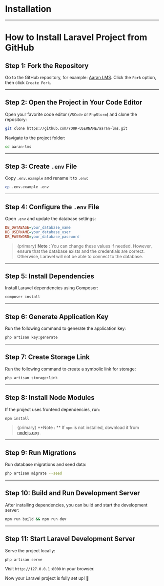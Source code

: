 # Installation 

---

[//]: # (- [First Section]&#40;#section-1&#41;)

<a name="section-1"></a>
# How to Install Laravel Project from GitHub

## Step 1: Fork the Repository
Go to the GitHub repository, for example: [Aaran LMS](https://github.com/AARAN-SOFTWARE/aaran-lms).
Click the `Fork` option, then click `Create Fork`.

---

## Step 2: Open the Project in Your Code Editor
Open your favorite code editor (`VSCode` or `PhpStorm`) and clone the repository:
```sh
git clone https://github.com/YOUR-USERNAME/aaran-lms.git
```
Navigate to the project folder:
```sh
cd aaran-lms
```

---

## Step 3: Create `.env` File
Copy `.env.example` and rename it to `.env`:
```sh
cp .env.example .env
```

---

## Step 4: Configure the `.env` File
Open `.env` and update the database settings:
```ini
DB_DATABASE=your_database_name
DB_USERNAME=your_database_user
DB_PASSWORD=your_database_password
```
> {primary} **Note :** You can change these values if needed. However, ensure that the database exists and the credentials are correct. Otherwise, Laravel will not be able to connect to the database.

---

## Step 5: Install Dependencies
Install Laravel dependencies using Composer:
```sh
composer install
```

---
## Step 6: Generate Application Key
Run the following command to generate the application key:
```sh
php artisan key:generate
```

---

## Step 7: Create Storage Link
Run the following command to create a symbolic link for storage:
```sh
php artisan storage:link
```

---

## Step 8: Install Node Modules 
If the project uses frontend dependencies, run:
```sh
npm install
```
> {primary} **Note : ** If   `npm`   is not installed, download it from   [nodejs.org](https://nodejs.org/) .

---

## Step 9: Run Migrations
Run database migrations and seed data:
```sh
php artisan migrate --seed
```

---

## Step 10: Build and Run Development Server
After installing dependencies, you can build and start the development server:
```sh
npm run build && npm run dev
```

---

## Step 11: Start Laravel Development Server
Serve the project locally:
```sh
php artisan serve
```
Visit `http://127.0.0.1:8000` in your browser.

Now your Laravel project is fully set up! 🚀



